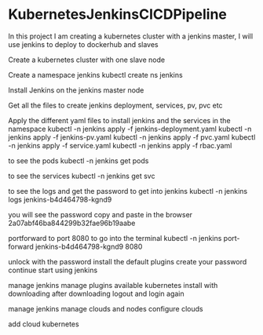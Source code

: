 # KubernetesJenkinsCICDPipeline
In this project I am creating a kubernetes cluster with a jenkins master, I will use jenkins to deploy to dockerhub and slaves

Create a kubernetes cluster with one slave node

Create a namespace jenkins
kubectl create ns jenkins

Install Jenkins on the jenkins master node

Get all the files to create jenkins deployment, services, pv, pvc etc

Apply the different yaml files to install jenkins and the services in the namespace
kubectl -n jenkins apply -f jenkins-deployment.yaml
kubectl -n jenkins apply -f jenkins-pv.yaml
kubectl -n jenkins apply -f pvc.yaml
kubectl -n jenkins apply -f service.yaml
kubectl -n jenkins apply -f rbac.yaml

to see the pods
kubectl -n jenkins get pods
 
to see the services
kubectl -n jenkins get svc

to see the logs and get the password to get into jenkins
kubectl -n jenkins logs jenkins-b4d464798-kgnd9 

you will see the password copy and paste in the browser
2a07abf46ba844299b32fae96b19aabe

portforward to port 8080 to go into the terminal
kubectl -n jenkins port-forward jenkins-b4d464798-kgnd9 8080

unlock with the password
install the default plugins
create your password
continue
start using jenkins

manage jenkins
manage plugins
available
kubernetes
install with downloading
after downloading
logout and login again

manage jenkins
manage clouds and nodes
configure clouds

add cloud kubernetes


